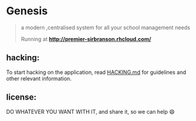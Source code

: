 # Genesis

> a modern ,centralised system for all your school management needs
>
> Running at **http://premier-sirbranson.rhcloud.com/**


## hacking:

To start hacking on the application, read [HACKING.md][hacking] for
guidelines and other relevant information.

[hacking]:https://github.com/forfuturellc/mmtc-ke/blob/master/HACKING.md


## license: 
DO WHATEVER YOU WANT WITH IT, and share it, so we can help :smile:
